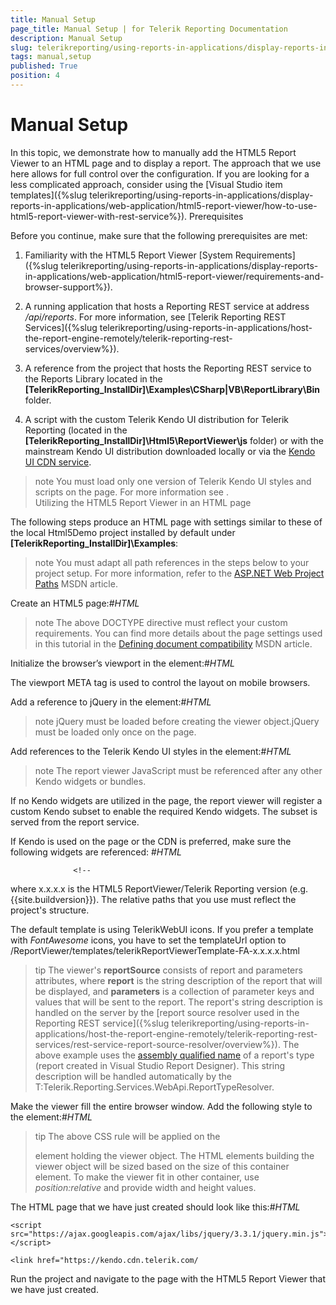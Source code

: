 ```yaml
---
title: Manual Setup
page_title: Manual Setup | for Telerik Reporting Documentation
description: Manual Setup
slug: telerikreporting/using-reports-in-applications/display-reports-in-applications/web-application/html5-report-viewer/manual-setup
tags: manual,setup
published: True
position: 4
---
```


# Manual Setup



In this topic, we demonstrate how to manually add the HTML5 Report Viewer to an HTML page and to display a report. The approach that we use here allows for full control over
        the configuration. If you are looking for a less complicated approach, 
        consider using the [Visual Studio item templates]({%slug telerikreporting/using-reports-in-applications/display-reports-in-applications/web-application/html5-report-viewer/how-to-use-html5-report-viewer-with-rest-service%}).
      Prerequisites

Before you continue, make sure that the following prerequisites are met:
        

1. Familiarity with the HTML5 Report Viewer [System Requirements]({%slug telerikreporting/using-reports-in-applications/display-reports-in-applications/web-application/html5-report-viewer/requirements-and-browser-support%}).
            

1. A running application that hosts a Reporting REST service at address */api/reports*. For more information, see
              [Telerik Reporting REST Services]({%slug telerikreporting/using-reports-in-applications/host-the-report-engine-remotely/telerik-reporting-rest-services/overview%}).
            

1. A reference from the project that hosts the Reporting REST service to the Reports Library located in the
              __[TelerikReporting_InstallDir]\Examples\CSharp|VB\ReportLibrary\Bin__ folder. 
            

1. A script with the custom Telerik Kendo UI distribution for Telerik Reporting
              (located in the __[TelerikReporting_InstallDir]\Html5\ReportViewer\js__ folder)
              or with the mainstream Kendo UI distribution downloaded locally or via the
              [Kendo UI CDN service](http://docs.telerik.com/kendo-ui/install/cdn).
            

>note You must load only one version of Telerik Kendo UI styles and scripts on the page.                For more information see [](143e5c03-e69d-416f-9ac0-85c397b22b8e#KendoWidgetsRequirements).              
Utilizing the HTML5 Report Viewer in an HTML page

The following steps produce an HTML page with settings similar to these of the local Html5Demo project
          installed by default under __[TelerikReporting_InstallDir]\Examples__:
        

>note You must adapt all path references in the steps below             to your project setup. For more information, refer to the             [ASP.NET Web Project Paths](http://msdn.microsoft.com/en-us/library/ms178116.aspx)            MSDN article.          


Create an HTML5 page:#_HTML_

	
<!DOCTYPE html>
<html xmlns="http://www.w3.org/1999/xhtml">
<head>    
    <title>Telerik HTML5 Report Viewer</title>  
</head>
<body>    
</body>
</html>
				



>note The above DOCTYPE directive must reflect your custom requirements.                    You can find more details about the page settings used in this tutorial in the                    [Defining document compatibility](http://msdn.microsoft.com/en-us/library/cc288325(v=vs.85).aspx) MSDN article.                  


Initialize the browser’s viewport in the <head> element:#_HTML_

	
<meta name="viewport" content="width=device-width, initial-scale=1, maximum-scale=1" />
				



The viewport META tag is used to control the layout on mobile browsers.



Add a reference to jQuery in the <head> element:#_HTML_

	
<script src="https://ajax.googleapis.com/ajax/libs/jquery/3.3.1/jquery.min.js"></script>
				



>note jQuery must be loaded before creating the viewer object.jQuery must be loaded only once on the page.


Add references to the Telerik Kendo UI styles in the <head> element:#_HTML_

	
<!-- the required Kendo styles -->                  
<link href="https://kendo.cdn.telerik.com/



Add references to the HTML5 Report Viewer JavaScript file in the <head> element:#_HTML_

	
<script src="/api/reports/resources/js/telerikReportViewer"></script>
				



>note The report viewer JavaScript must be referenced after any other Kendo widgets or bundles.                  


If no Kendo widgets are utilized in the page, the report viewer will register a custom Kendo
                    subset to enable the required Kendo widgets. The subset is served from the report service.
                

If Kendo is used on the page or the CDN is preferred, make sure the following widgets are referenced:
                #_HTML_

	
                  <!--
<script src="https://kendo.cdn.telerik.com/



Add a <div> element to the <body> element that will serve as a placeholder for the viewer’s widget.
                  The <div> element's ID attribute serves as a key(Id) for the viewer object.
                  Its content (*loading...*) will be displayed while the viewer’s content is being loaded (from the template). :
                #_HTML_

	
<div id="reportViewer1" class="k-widget">
    loading...
</div>
				



Add the following script element at the bottom of the <body> element and create the HTML5 Report Viewer widget for the reportViewer1 <div> 
                element that we just added:

	
<script type="text/javascript">
        $("#reportViewer1")
            .telerik_ReportViewer({
                serviceUrl: "/api/reports/",
                //templateUrl: /ReportViewer/templates/telerikReportViewerTemplate-FA-x.x.x.x.html
                reportSource: { 
					report: "Telerik.Reporting.Examples.CSharp.ProductCatalog, CSharp.ReportLibrary",
					parameters: {
						CultureID: "en"
					}
				}
            });
</script>
				



where x.x.x.x is the HTML5 ReportViewer/Telerik Reporting version (e.g. {{site.buildversion}}).
                  The relative paths that you use must reflect the project's structure.
                

The default template is using TelerikWebUI icons. If you prefer a template with *FontAwesome* icons, you have to set the 
                  templateUrl option to /ReportViewer/templates/telerikReportViewerTemplate-FA-x.x.x.x.html
                

>tip The viewer's  __reportSource__  consists of report and parameters attributes,                    where  __report__  is the string description of the report that will be displayed, and                     __parameters__  is a collection of parameter keys and values that will be sent to the report.                    The report's string description is handled on the server by the                    [report source resolver used in the Reporting REST service]({%slug telerikreporting/using-reports-in-applications/host-the-report-engine-remotely/telerik-reporting-rest-services/rest-service-report-source-resolver/overview%}).                    The above example uses the [assembly qualified name](http://msdn.microsoft.com/en-us/library/30wyt9tk) of a report's type (report created in Visual Studio Report Designer).                    This string description will be handled automatically by the  T:Telerik.Reporting.Services.WebApi.ReportTypeResolver.                  


Make the viewer fill the entire browser window. Add the following style to the <head> element:#_HTML_

	
<style>
        #reportViewer1 {
            position: absolute;
            left: 5px;
            right: 5px;
            top: 5px;
            bottom: 5px;

            font-family: 'segoe ui', 'ms sans serif';

            overflow: hidden;
        }
</style>
				



>tip The above CSS rule will be applied on the <div> element holding the viewer object.                    The HTML elements building the viewer object will be sized based on the size of this container <div> element.                    To make the viewer fit in other container, use  *position:relative*  and provide width and height values.                  


The HTML page that we have just created should look like this:#_HTML_

	
<!DOCTYPE html>
<html xmlns="http://www.w3.org/1999/xhtml">
<head>
    <title>Telerik HTML5 Report Viewer</title>
    <meta name="viewport" content="width=device-width, initial-scale=1, maximum-scale=1" />

    <script src="https://ajax.googleapis.com/ajax/libs/jquery/3.3.1/jquery.min.js"></script>
    
    <link href="https://kendo.cdn.telerik.com/



Run the project and navigate to the page with the HTML5 Report Viewer that we have just created.
